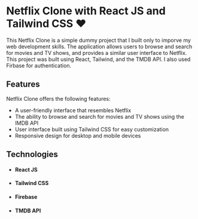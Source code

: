 # Netflix Clone with React JS and Tailwind CSS :heart:

This Netflix Clone is a simple dummy project that I built only to imporve my web development skills. The application allows users to browse and search for movies and TV shows, and provides a similar user interface to Netflix. This project was built using React, Tailwind, and the TMDB API.
I also used Firbase for authentication.

## Features

Netflix Clone offers the following features:

- A user-friendly interface that resembles Netflix
- The ability to browse and search for movies and TV shows using the IMDB API
- User interface built using Tailwind CSS for easy customization
- Responsive design for desktop and mobile devices


## Technologies


<ul>
<li><h4>React JS</h4></li>
<li><h4>Tailwind CSS</h4></li>
<li><h4>Firebase</h4></li>
<li><h4>TMDB API</h4></li>
</ul>

